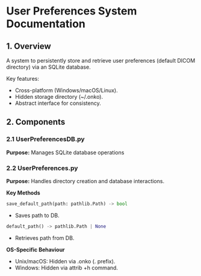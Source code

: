 # User Preferences System Documentation

## 1. Overview

A system to persistently store and retrieve user preferences (default DICOM directory) via an SQLite database.

Key features:
 - Cross-platform (Windows/macOS/Linux).
 - Hidden storage directory (~/.onko).
 - Abstract interface for consistency.

## 2. Components

### 2.1 UserPreferencesDB.py

**Purpose:** Manages SQLite database operations

### 2.2 UserPreferences.py

**Purpose:** Handles directory creation and database interactions.

**Key Methods**
```python
save_default_path(path: pathlib.Path) -> bool
```
 - Saves path to DB.

```python
default_path() -> pathlib.Path | None
```
 - Retrieves path from DB.

**OS-Specific Behaviour**
 - Unix/macOS: Hidden via .onko (. prefix).
 - Windows: Hidden via attrib +h command.

